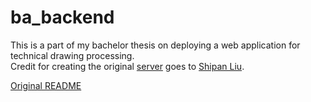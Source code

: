 # ba_backend
This is a part of my bachelor thesis on deploying a web application for technical drawing processing.  
Credit for creating the original [server](https://github.com/ShipanLiu/ba_server1) goes to [Shipan Liu](https://github.com/ShipanLiu).

[Original README](https://github.com/ghjez/ba_backend/edit/main/README_ORIGINAL.md)
